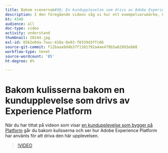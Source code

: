 ```yaml
---
title: Bakom scenerna&#58; En kundupplevelse som drivs av Adobe Experience Platform
description: I den föregående videon såg vi hur ett exempelvarumärke, Luma, kunde skapa en rik, givande och relevant kundupplevelse. Den här videon visar hur Adobe Experience Platform används för att klara den här resan.
kt: 4340
audience: all
doc-type: video
activity: understand
thumbnail: 28144.jpg
exl-id: 8562e0da-7aac-418a-8e93-f0339d3ffc66
source-git-commit: f12baaa9d4b37f1101792a4ae479b5a62893eb68
workflow-type: tm+mt
source-wordcount: '85'
ht-degree: 0%

---
```


# Bakom kulisserna bakom en kundupplevelse som drivs av Experience Platform

När du har tittat på videon som visar [en kundupplevelse som bygger på Platform](customer-experience.md) går du bakom kulisserna och ser hur Adobe Experience Platform har använts för att driva den här upplevelsen.

>[!VIDEO](https://video.tv.adobe.com/v/28144?quality=12&learn=on)
